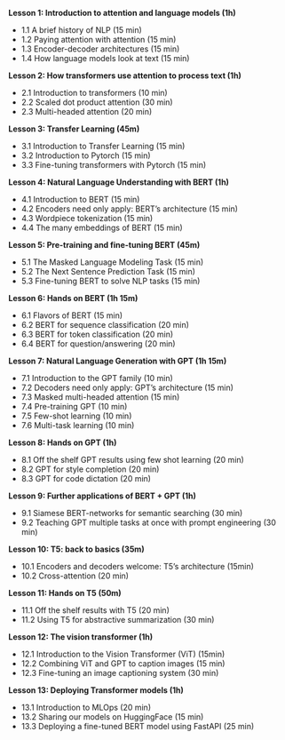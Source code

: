 **Lesson 1: Introduction to attention and language models (1h)**

- 1.1 A brief history of NLP (15 min)
- 1.2 Paying attention with attention (15 min)
- 1.3 Encoder-decoder architectures (15 min)
- 1.4 How language models look at text (15 min)

**Lesson 2: How transformers use attention to process text (1h)**

- 2.1 Introduction to transformers (10 min)
- 2.2 Scaled dot product attention (30 min)
- 2.3 Multi-headed attention (20 min)

**Lesson 3: Transfer Learning (45m)**

- 3.1 Introduction to Transfer Learning (15 min)
- 3.2 Introduction to Pytorch (15 min)
- 3.3 Fine-tuning transformers with Pytorch (15 min)

**Lesson 4: Natural Language Understanding with BERT (1h)**

- 4.1 Introduction to BERT (15 min)
- 4.2 Encoders need only apply: BERT’s architecture (15 min)
- 4.3 Wordpiece tokenization (15 min)
- 4.4 The many embeddings of BERT (15 min)

**Lesson 5: Pre-training and fine-tuning BERT (45m)**

- 5.1 The Masked Language Modeling Task (15 min)
- 5.2 The Next Sentence Prediction Task (15 min)
- 5.3 Fine-tuning BERT to solve NLP tasks (15 min)

**Lesson 6: Hands on BERT (1h 15m)**

- 6.1 Flavors of BERT (15 min)
- 6.2 BERT for sequence classification (20 min)
- 6.3 BERT for token classification (20 min)
- 6.4 BERT for question/answering (20 min)

**Lesson 7: Natural Language Generation with GPT (1h 15m)**

- 7.1 Introduction to the GPT family  (10 min)
- 7.2 Decoders need only apply: GPT’s architecture (15 min)
- 7.3 Masked multi-headed attention (15 min)
- 7.4 Pre-training GPT (10 min)
- 7.5 Few-shot learning (10 min)
- 7.6 Multi-task learning (10 min)

**Lesson 8: Hands on GPT (1h)**

- 8.1 Off the shelf GPT results using few shot learning (20 min)
- 8.2 GPT for style completion (20 min)
- 8.3 GPT for code dictation (20 min)

**Lesson 9: Further applications of BERT + GPT (1h)**

- 9.1 Siamese BERT-networks for semantic searching (30 min)
- 9.2 Teaching GPT multiple tasks at once with prompt engineering (30 min)

**Lesson 10: T5: back to basics (35m)**

- 10.1 Encoders and decoders welcome: T5’s architecture (15min)
- 10.2 Cross-attention (20 min)

**Lesson 11: Hands on T5 (50m)**

- 11.1 Off the shelf results with T5 (20 min)
- 11.2 Using T5 for abstractive summarization (30 min)

**Lesson 12: The vision transformer (1h)**

- 12.1 Introduction to the Vision Transformer (ViT) (15min)
- 12.2 Combining ViT and GPT to caption images (15 min)
- 12.3 Fine-tuning an image captioning system (30 min)

**Lesson 13: Deploying Transformer models (1h)**

- 13.1 Introduction to MLOps (20 min)
- 13.2 Sharing our models on HuggingFace (15 min)
- 13.3 Deploying a fine-tuned BERT model using FastAPI (25 min)

